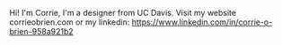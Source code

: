 Hi! I'm Corrie,
I'm a designer from UC Davis.
Visit my website corrieobrien.com
or my linkedin: https://www.linkedin.com/in/corrie-o-brien-958a921b2

<!---
crobrien/crobrien is a ✨ special ✨ repository because its `README.md` (this file) appears on your GitHub profile.
You can click the Preview link to take a look at your changes.
--->
